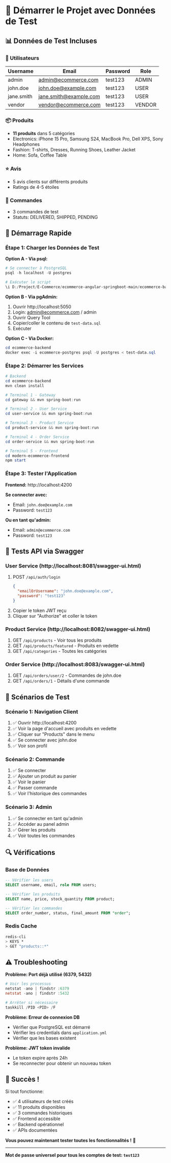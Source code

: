 # 🚀 Démarrer le Projet avec Données de Test

## 📊 Données de Test Incluses

### 👤 Utilisateurs
| Username | Email | Password | Role |
|----------|-------|----------|------|
| admin | admin@ecommerce.com | test123 | ADMIN |
| john.doe | john.doe@example.com | test123 | USER |
| jane.smith | jane.smith@example.com | test123 | USER |
| vendor | vendor@ecommerce.com | test123 | VENDOR |

### 📦 Produits
- **11 produits** dans 5 catégories
- Electronics: iPhone 15 Pro, Samsung S24, MacBook Pro, Dell XPS, Sony Headphones
- Fashion: T-shirts, Dresses, Running Shoes, Leather Jacket
- Home: Sofa, Coffee Table

### ⭐ Avis
- 5 avis clients sur différents produits
- Ratings de 4-5 étoiles

### 🛒 Commandes
- 3 commandes de test
- Statuts: DELIVERED, SHIPPED, PENDING

## 🎯 Démarrage Rapide

### Étape 1: Charger les Données de Test

**Option A - Via psql:**
```powershell
# Se connecter à PostgreSQL
psql -h localhost -U postgres

# Exécuter le script
\i D:/Project/E-Commerce/ecommerce-angular-springboot-main/ecommerce-backend/test-data.sql
```

**Option B - Via pgAdmin:**
1. Ouvrir http://localhost:5050
2. Login: admin@ecommerce.com / admin
3. Ouvrir Query Tool
4. Copier/coller le contenu de `test-data.sql`
5. Exécuter

**Option C - Via Docker:**
```powershell
cd ecommerce-backend
docker exec -i ecommerce-postgres psql -U postgres < test-data.sql
```

### Étape 2: Démarrer les Services

```powershell
# Backend
cd ecommerce-backend
mvn clean install

# Terminal 1 - Gateway
cd gateway && mvn spring-boot:run

# Terminal 2 - User Service
cd user-service && mvn spring-boot:run

# Terminal 3 - Product Service
cd product-service && mvn spring-boot:run

# Terminal 4 - Order Service
cd order-service && mvn spring-boot:run

# Terminal 5 - Frontend
cd modern-ecommerce-frontend
npm start
```

### Étape 3: Tester l'Application

**Frontend:** http://localhost:4200

**Se connecter avec:**
- Email: `john.doe@example.com`
- Password: `test123`

**Ou en tant qu'admin:**
- Email: `admin@ecommerce.com`
- Password: `test123`

## 🧪 Tests API via Swagger

### User Service (http://localhost:8081/swagger-ui.html)
1. POST `/api/auth/login`
   ```json
   {
     "emailOrUsername": "john.doe@example.com",
     "password": "test123"
   }
   ```
2. Copier le token JWT reçu
3. Cliquer sur "Authorize" et coller le token

### Product Service (http://localhost:8082/swagger-ui.html)
1. GET `/api/products` - Voir tous les produits
2. GET `/api/products/featured` - Produits en vedette
3. GET `/api/categories` - Toutes les catégories

### Order Service (http://localhost:8083/swagger-ui.html)
1. GET `/api/orders/user/2` - Commandes de john.doe
2. GET `/api/orders/1` - Détails d'une commande

## 📱 Scénarios de Test

### Scénario 1: Navigation Client
1. ✅ Ouvrir http://localhost:4200
2. ✅ Voir la page d'accueil avec produits en vedette
3. ✅ Cliquer sur "Products" dans le menu
4. ✅ Se connecter avec john.doe
5. ✅ Voir son profil

### Scénario 2: Commande
1. ✅ Se connecter
2. ✅ Ajouter un produit au panier
3. ✅ Voir le panier
4. ✅ Passer commande
5. ✅ Voir l'historique des commandes

### Scénario 3: Admin
1. ✅ Se connecter en tant qu'admin
2. ✅ Accéder au panel admin
3. ✅ Gérer les produits
4. ✅ Voir toutes les commandes

## 🔍 Vérifications

### Base de Données
```sql
-- Vérifier les users
SELECT username, email, role FROM users;

-- Vérifier les produits
SELECT name, price, stock_quantity FROM product;

-- Vérifier les commandes
SELECT order_number, status, final_amount FROM "order";
```

### Redis Cache
```bash
redis-cli
> KEYS *
> GET "products::*"
```

## ⚠️ Troubleshooting

**Problème: Port déjà utilisé (6379, 5432)**
```powershell
# Voir les processus
netstat -ano | findstr :6379
netstat -ano | findstr :5432

# Arrêter si nécessaire
taskkill /PID <PID> /F
```

**Problème: Erreur de connexion DB**
- Vérifier que PostgreSQL est démarré
- Vérifier les credentials dans `application.yml`
- Vérifier que les bases existent

**Problème: JWT token invalide**
- Le token expire après 24h
- Se reconnecter pour obtenir un nouveau token

## 🎉 Succès !

Si tout fonctionne:
- ✅ 4 utilisateurs de test créés
- ✅ 11 produits disponibles
- ✅ 3 commandes historiques
- ✅ Frontend accessible
- ✅ Backend opérationnel
- ✅ APIs documentées

**Vous pouvez maintenant tester toutes les fonctionnalités !** 🚀

---

**Mot de passe universel pour tous les comptes de test: `test123`**
